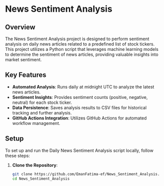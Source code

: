 # News Sentiment Analysis

## Overview

The News Sentiment Analysis project is designed to perform sentiment analysis on daily news articles related to a predefined list of stock tickers. This project utilizes a Python script that leverages machine learning models to determine the sentiment of news articles, providing valuable insights into market sentiment.

## Key Features

- **Automated Analysis**: Runs daily at midnight UTC to analyze the latest news articles.
- **Sentiment Insights**: Provides sentiment counts (positive, negative, neutral) for each stock ticker.
- **Data Persistence**: Saves analysis results to CSV files for historical tracking and further analysis.
- **GitHub Actions Integration**: Utilizes GitHub Actions for automated workflow management.

## Setup

To set up and run the Daily News Sentiment Analysis script locally, follow these steps:

1. **Clone the Repository**:
   ```sh
   git clone https://github.com/EmanFatima-ef/News_Sentiment_Analysis.git
   cd News_Sentiment_Analysis
